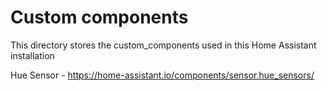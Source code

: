 # Custom components

This directory stores the custom_components used in this Home Assistant installation

Hue Sensor - https://home-assistant.io/components/sensor.hue_sensors/
